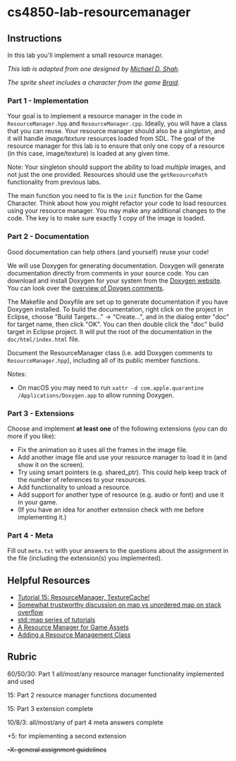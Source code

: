 # cs4850-lab-resourcemanager

## Instructions

In this lab you'll implement a small resource manager.

*This lab is adapted from one designed by [Michael D. Shah](http://www.mshah.io).*

*The sprite sheet includes a character from the game [Braid](https://en.wikipedia.org/wiki/Braid_(video_game)).*



### Part 1 - Implementation

Your goal is to implement a resource manager in the code in `ResourceManager.hpp` and `ResourceManager.cpp`. Ideally, you will have a class that you can reuse. Your resource manager should also be a *singleton*, and it will handle *image/texture* resources loaded from SDL. The goal of the resource manager for this lab is to ensure that only one copy of a resource (in this case, image/texture) is loaded at any given time.

Note: Your singleton should support the ability to load *multiple* images, and not just the one provided.  Resources should use the `getResourcePath` functionality from previous labs.

The main function you need to fix is the `init` function for the Game Character. Think about how you might refactor your code to load resources using your resource manager. You may make any additional changes to the code. The key is to make sure exactly 1 copy of the image is loaded.



### Part 2 - Documentation

Good documentation can help others (and yourself) reuse your code!

We will use Doxygen for generating documentation.  Doxygen will generate documentation directly from comments in your source code.  You can download and install Doxygen for your system from the [Doxygen website](http://www.doxygen.nl/). You can look over the [overview of Doygen comments](http://www.doxygen.nl/manual/docblocks.html).

The Makefile and Doxyfile are set up to generate documentation if you have Doxygen installed. To build the documentation, right click on the project in Eclipse, choose "Build Targets..." -> "Create...", and in the dialog enter "doc" for target name, then click "OK".  You can then double click the "doc" build target in Eclipse project.  It will put the root of the documentation in the `doc/html/index.html` file.

Document the ResourceManager class (i.e. add Doxygen comments to `ResourceManager.hpp`), including all of its public member functions.

Notes:
* On macOS you may need to run `xattr -d com.apple.quarantine /Applications/Doxygen.app` to allow running Doxygen.



### Part 3 - Extensions

Choose and implement **at least one** of the following extensions (you can do more if you like):
* Fix the animation so it uses all the frames in the image file.
* Add another image file and use your resource manager to load it in (and show it on the screen).
* Try using smart pointers (e.g. shared_ptr). This could help keep track of the number of references to your resources.
* Add functionality to unload a resource.
* Add support for another type of resource (e.g. audio or font) and use it in your game.
* (If you have an idea for another extension check with me before implementing it.)



### Part 4 - Meta

Fill out `meta.txt` with your answers to the questions about the assignment in the file (including the extension(s) you implemented).



## Helpful Resources

* [Tutorial 15: ResourceManager, TextureCache!](https://www.youtube.com/watch?v=HBpmfrQINlo)
* [Somewhat trustworthy discussion on map vs unordered map on stack overflow](https://stackoverflow.com/questions/2196995/is-there-any-advantage-of-using-map-over-unordered-map-in-case-of-trivial-keys)
* [std::map series of tutorials](https://thispointer.com/stdmap-tutorial-part-1-usage-detail-with-examples/)
* [A Resource Manager for Game Assets](https://www.gamedev.net/articles/programming/general-and-gameplay-programming/a-resource-manager-for-game-assets-r3807/)
* [Adding a Resource Management Class](http://eangogamedevelopment.blogspot.com/2017/01/part-21-completing-game-menu.html)



## Rubric

60/50/30: Part 1 all/most/any resource manager functionality implemented and used

15: Part 2 resource manager functions documented

15: Part 3 extension complete

10/8/3: all/most/any of part 4 meta answers complete

+5: for implementing a second extension

~~-X: general assignment guidelines~~
